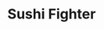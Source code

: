 ---
layout: place
title: "Sushi Fighter"
permalink: /california/moraga/sushi-fighter.html
stateAbbr: CA
stateName: California
cityName: Moraga
seo:
  name: "Sushi Fighter"
  type: Restaurant
  links: https://sushifightermoraga.com/
description: "Sushi Fighter serves delicious sushi in Moraga, California. Try fresh Japanese dishes for a great dining experience. "
place_id: ChIJy4n0DNWJj4ARASzNl6M8ORA
photos:
  - name: >-
      places/ChIJy4n0DNWJj4ARASzNl6M8ORA/photos/AeeoHcKEt5QvQnr3NSdJBOaIDjIzRNRHK6dI2Xm9HRoxXm7NaeBBu6-nwfBWmvKnoljQTjtWfIHbP3jOOmEsXoYzGTwlXTcegzjCOeugV7LSosPHZ-okF6_AH5ZHnkky3l9g9Jn1BFm4NDOJ8l8ww-lPotxEn5YuLIMo8-Wh5vEPJEvNM3-dR9nck_8tPewepu2UKLASZbwQsd9CU9fwIvJhX9w8AoeEayLIUxMgPIAhQZuMyDZFOKq8luyR-AVhE2R3WnT94P3KX8b59KQmx8CKihSFrlNjWVM8sRJkJLEA1zWfNNXzie1-KNov5ujce9zYQXYTIRpx-LYQbU5k0kFVJ7c8fahqmoUE4Kd80QLHdsBR9Bs0sGdncAFOILvvdkGRWBrjQJlFiW-vWpClh4b8PeSOYB5x6vLT0faf_5SP5UnMR6C-
    widthPx: 3024
    heightPx: 4032
    authorAttributions:
      - displayName: Ramon Malveaux
        uri: https://maps.google.com/maps/contrib/114403128586755919506
        photoUri: >-
          https://lh3.googleusercontent.com/a-/ALV-UjVzWyKBTxT_c2uqiIJT4fTZ5TcT2C0A9HHBQOA2mdHsIkkgid64Cg=s100-p-k-no-mo
    flagContentUri: >-
      https://www.google.com/local/imagery/report/?cb_client=maps_api_places.places_api&image_key=!1e10!2sCIHM0ogKEICAgIC4hq3WxQE&hl=en-US
    googleMapsUri: >-
      https://www.google.com/maps/place//data=!3m4!1e2!3m2!1sCIHM0ogKEICAgIC4hq3WxQE!2e10!4m2!3m1!1s0x808f89d50cf489cb:0x10393ca397cd2c01
  - name: >-
      places/ChIJy4n0DNWJj4ARASzNl6M8ORA/photos/AeeoHcIfsTDQ25AkrdkCz7sb1MqVV7xCqZneQkMxnVJzfl2-1MDMMTj8PgON9a5FdqhE3hi2AEdpDiBZgD9qAcUY5lzrXjYR0BCAockMSX82EaFhMBChreLFNl-TeS5BetRBufKMuXFhhGFZqp_PiIHNraDS_K_E-RXVLdDT1rEKTBkC1MC3Dafx3rRhXoJHHEK7ysxcIn6MPjtKUJt1CB4Xjk522ZXHrhkMicsPm6UTLysj3ccU-e-47DNcBaomYq76A0SzaV7gn3HzXa8yUM2hEDgil30uTY7yC4YbWRZ7UyGgSVuJfz_qUHLQPZJG74EIkvLxHlzRDxZ9Y0CygEnapdSu3nnXZggzfJYjSZcqA4hrDaca5V2K3L_QkD9T89zSaY-u9yOgE_B5YN79e6VLXO6r2xnW3xHSm751eO6ErCkjtE5q
    widthPx: 4032
    heightPx: 3024
    authorAttributions:
      - displayName: Min Kim
        uri: https://maps.google.com/maps/contrib/117693700510303498606
        photoUri: >-
          https://lh3.googleusercontent.com/a-/ALV-UjWsBhGqdVDclULAX8mnrN80e79xSHU0q-4zvFzPgI4Id2-1aY8j-Q=s100-p-k-no-mo
    flagContentUri: >-
      https://www.google.com/local/imagery/report/?cb_client=maps_api_places.places_api&image_key=!1e10!2sCIHM0ogKEICAgIDE4ebAtQE&hl=en-US
    googleMapsUri: >-
      https://www.google.com/maps/place//data=!3m4!1e2!3m2!1sCIHM0ogKEICAgIDE4ebAtQE!2e10!4m2!3m1!1s0x808f89d50cf489cb:0x10393ca397cd2c01
  - name: >-
      places/ChIJy4n0DNWJj4ARASzNl6M8ORA/photos/AeeoHcLKfynrlpyIq_1ULOaVuqDzvc3fMFljEbF5cDwQ1M2-tutdI4f72PFFp3tgiw8pbodDog9tXMpPLaY5lvRd7W0iqByaph-VGlJDzrUxSUr6CSeO-8AhWnO5fwKsR80_zh2xO3EpEQdZn5ISHu36SsKBF7xBtdzqumaH3H5aOFFJxV7CVocNUrXLGEqB1zbTCltebdj3N5Nc1A8DPTS-LRObqdTXVetFUmqoEHd3yUMG5v6xsDMSmb4qvgw7Ouz9O1U_UB_ju3CfX3lJdbnMo1ga3txfhOAZwuZHHCLsDBRg5SIt5DyQCQ953d2s7Kj4ik2Mk3oJCtrHIHpUQIIV14N8M28rWBFAG0sGKJnf8tzbtzbqzKsBU8Lzmvmlu2abDHjsS73p8aJjk1cCIh7ma11EhW1Oz9M-6WYlH3ym2GpkUAZe
    widthPx: 4032
    heightPx: 3024
    authorAttributions:
      - displayName: Rachel Yang
        uri: https://maps.google.com/maps/contrib/104779651100954886752
        photoUri: >-
          https://lh3.googleusercontent.com/a-/ALV-UjWlr34orSSsf18-GK7L5rNVrAdSRVSMzyvy3UiKP7wL69C8EJOGrA=s100-p-k-no-mo
    flagContentUri: >-
      https://www.google.com/local/imagery/report/?cb_client=maps_api_places.places_api&image_key=!1e10!2sCIHM0ogKEICAgIC9o5CA_gE&hl=en-US
    googleMapsUri: >-
      https://www.google.com/maps/place//data=!3m4!1e2!3m2!1sCIHM0ogKEICAgIC9o5CA_gE!2e10!4m2!3m1!1s0x808f89d50cf489cb:0x10393ca397cd2c01
  - name: >-
      places/ChIJy4n0DNWJj4ARASzNl6M8ORA/photos/AeeoHcLrNMSTMOGXpK49ZNFP-zNjdkHed4jUXUNGBBVEuKaXh2ONhkpC0hLJ3WC0ztJzgeroJQllLQ8yeL0mPeybaKEjVLfcBgweUumAYAZasFfS2STRjbnnzUWgwq_xqkqxF080JyWvRumCpMe3Z24I9FMkvcrfF6PXPf4tYHwNddYjoz_rXewVSQnMqz6V5WUlDL5rHtbIwXs03tuoawbls1_z03xmXRuvSesP46ylWAENOKdrUYrG1vp6cKEL_YR6IBq4WpPPhJ49Ytw5mEWwPH9_vrSAIzJGBh8Nnf19wVqt8JQMGtqBznG9V-JZrbH9YtWrs2LQhclAWQnimALkRcbRTJSKdtaJrSFDe_brhdA513Ss98b6KioA5iXK3FvoM5Y8bvYQevQQMJKcH1Ox0uneFDTYnrK3lX4K2OFnmDVaLw
    widthPx: 3750
    heightPx: 2856
    authorAttributions:
      - displayName: Rachel Yang
        uri: https://maps.google.com/maps/contrib/104779651100954886752
        photoUri: >-
          https://lh3.googleusercontent.com/a-/ALV-UjWlr34orSSsf18-GK7L5rNVrAdSRVSMzyvy3UiKP7wL69C8EJOGrA=s100-p-k-no-mo
    flagContentUri: >-
      https://www.google.com/local/imagery/report/?cb_client=maps_api_places.places_api&image_key=!1e10!2sCIHM0ogKEICAgIC9o5DwSA&hl=en-US
    googleMapsUri: >-
      https://www.google.com/maps/place//data=!3m4!1e2!3m2!1sCIHM0ogKEICAgIC9o5DwSA!2e10!4m2!3m1!1s0x808f89d50cf489cb:0x10393ca397cd2c01
  - name: >-
      places/ChIJy4n0DNWJj4ARASzNl6M8ORA/photos/AeeoHcII8Vb_W5zZ9qEvh37madYlR19vyNTkCz0lZL5dzTm0-IydqG7qlBH2AxGRTlgxaCuis1I7f_zrb-XnPo0BD4tMZsrJMUG93iqf5138Gq5a9WCYMo5SxWhNGSN3iSDJtINp4pXp8O3zLKGjzctXul8j-ZTlZdxzl5uPJpkKaFOwCejKfMmdrc1X_Goq9wOe6KFdaHOgb06rwsuQ42wxkTrOSX19sU29vFVDol_ZcO9c86HPtDm6RrkPjYYO9v4TErFmK6BJHFZFl8Offw1tpfhaU43myIOO4MKJh05hSfW6axOuASIHPioV-zLnvxuRRWz7pjLOrcs54i303MtdtOFxwrK7RLJOByQjKsslDSbmY2Jql_zQc8A41Hbu4rULD3RGTgS3Jw2BD6ldK961ye5O39LL-8FfebQ
    widthPx: 3024
    heightPx: 3813
    authorAttributions:
      - displayName: Yu-Chi Liang
        uri: https://maps.google.com/maps/contrib/108471890288148058717
        photoUri: >-
          https://lh3.googleusercontent.com/a-/ALV-UjUwlX9iWuHnI8wd3jT42gNS-i971DBKKLRGvv8FEDk_IUv_jQYS=s100-p-k-no-mo
    flagContentUri: >-
      https://www.google.com/local/imagery/report/?cb_client=maps_api_places.places_api&image_key=!1e10!2sCIHM0ogKEICAgIDGh9GWSQ&hl=en-US
    googleMapsUri: >-
      https://www.google.com/maps/place//data=!3m4!1e2!3m2!1sCIHM0ogKEICAgIDGh9GWSQ!2e10!4m2!3m1!1s0x808f89d50cf489cb:0x10393ca397cd2c01
  - name: >-
      places/ChIJy4n0DNWJj4ARASzNl6M8ORA/photos/AeeoHcJadDzlKYzInwp0qTaQ627FcKn2rgee4qZwFXfXWtVTg89LAMOrSb8gpsBPnqOMaKFvm1jdvWM1C0NkgJhVgW4RYnI8m0CWDhC98sQUzY-xBP7surBUCvAy2mRY5nuYv3bLax-PS80itKKVD9IZzNby6JT5wJPom9Qq-KKAf8dw4xVrd00vgD4AkBWY61yqdsg21SwBrZCRflKW0HuDyW5qcOBwvuAmcQXWRv8Z5TYo-79simmsA2xUvdJ2uKtRQ-LTHzKr5_fa95qu9KMa6yYA5-njyMcVT7hFlctolzwFWJIIk7LyuAotpknkOILGp9ajkK_YhWN6sysniC4RyRyTMTlVjxc5PNMYaBvmSeDpfjGMlPP1FfOFRnet_Snzln9glWBxpzu-VRST4NoyCFr1HMabUAMtF06RxqmWGMw
    widthPx: 4000
    heightPx: 3000
    authorAttributions:
      - displayName: Flo U
        uri: https://maps.google.com/maps/contrib/113216492885423624158
        photoUri: >-
          https://lh3.googleusercontent.com/a-/ALV-UjVSE4sncfPgkoKPD2iM4_f09SG_m5bT7d8CxuRc7hEmiDU0vbbm=s100-p-k-no-mo
    flagContentUri: >-
      https://www.google.com/local/imagery/report/?cb_client=maps_api_places.places_api&image_key=!1e10!2sCIHM0ogKEICAgIDK9PHKXA&hl=en-US
    googleMapsUri: >-
      https://www.google.com/maps/place//data=!3m4!1e2!3m2!1sCIHM0ogKEICAgIDK9PHKXA!2e10!4m2!3m1!1s0x808f89d50cf489cb:0x10393ca397cd2c01
  - name: >-
      places/ChIJy4n0DNWJj4ARASzNl6M8ORA/photos/AeeoHcJQuvWReRqG8nwlTElSgdZy4QJBWDtDvMn3Lp3W7ED9_2f2HMMNjCCBUpdwGfIMvT8RdrcHqdA2ms0vHNmbSkVP2ljAZme9kW7rZNH1XBr8qUu0UPLzohjfmytV7c-Kr1IBwEphmwOkjB8HRNOkzJzR20XU7I92lSdbvAjBMu06-6ZScUxc9g2GtWa6S6t3Yb_gB65gNhzraZe_x9Tfq-JBHcAOxPxLeezs3pvSiwBeTRYlrSuJVzX26BKv7IGHx9hC0cY4s8uDVCxnuj2EO25_iApOk0Kvn9D7sAU9wxiOD8QyZqo3awhKA6VrK9fdLR6_EFIQuNKomN7IU1HU6yGotgxhxJNxWXbH7KmQR6kpvOpLaAKzH6jrUjryADLy-Wza5DvX4sZnnmoAuqjWJSqYEX4Sdb0pArSFnWXCily0KqY9
    widthPx: 4032
    heightPx: 3024
    authorAttributions:
      - displayName: Gleb Rodov
        uri: https://maps.google.com/maps/contrib/103768414940197109656
        photoUri: >-
          https://lh3.googleusercontent.com/a-/ALV-UjX9uzTOM35Pt04nqeRMpS5Nj0Rx9bpYf6fJnMMcXNn7wDmwzQ-Njw=s100-p-k-no-mo
    flagContentUri: >-
      https://www.google.com/local/imagery/report/?cb_client=maps_api_places.places_api&image_key=!1e10!2sCIHM0ogKEICAgIDGl5SynwE&hl=en-US
    googleMapsUri: >-
      https://www.google.com/maps/place//data=!3m4!1e2!3m2!1sCIHM0ogKEICAgIDGl5SynwE!2e10!4m2!3m1!1s0x808f89d50cf489cb:0x10393ca397cd2c01
  - name: >-
      places/ChIJy4n0DNWJj4ARASzNl6M8ORA/photos/AeeoHcJ3NFs-zgfNevKF__4LJNhzm01WaQ2oznzhN1oOogvloNxbfMsakQg_E-7be4G0y0GXUYTYrWYPCnn8tx4QUuQ8ljxDay8iJ7FLW5HCaoMr9ZNOJHEx63kUF8o6W1GKlGZYTFHXsA2elVbr0JwbZUsYSEtBAOQExRtdQyVD2JfjCJRPjx_qZ-hOTCSF1fAXTCOY2POPwi1uDVQ-Art1zcV04PJc2Ue6YiQJ893t6IcZcLO_530OKLnvoKSTP4_5kSLZogjr5lbktKshU4uG3q7AfC_hvm5IpuYpweCPdAqlNGOrSP05Q96rMS3c8oOPY0qUT-db8cOeW0-h60ucutPyt0Ntt0vwb_jaasDQY3qZOHmx5DSfwMS_O-66VASCHcPc1ZFIt2Rz5LXm9Bm31NFLOhdK4M_OuAPoKawH4-ljchO6
    widthPx: 4032
    heightPx: 3024
    authorAttributions:
      - displayName: Gleb Rodov
        uri: https://maps.google.com/maps/contrib/103768414940197109656
        photoUri: >-
          https://lh3.googleusercontent.com/a-/ALV-UjX9uzTOM35Pt04nqeRMpS5Nj0Rx9bpYf6fJnMMcXNn7wDmwzQ-Njw=s100-p-k-no-mo
    flagContentUri: >-
      https://www.google.com/local/imagery/report/?cb_client=maps_api_places.places_api&image_key=!1e10!2sCIHM0ogKEICAgIDGl9Tg8wE&hl=en-US
    googleMapsUri: >-
      https://www.google.com/maps/place//data=!3m4!1e2!3m2!1sCIHM0ogKEICAgIDGl9Tg8wE!2e10!4m2!3m1!1s0x808f89d50cf489cb:0x10393ca397cd2c01
  - name: >-
      places/ChIJy4n0DNWJj4ARASzNl6M8ORA/photos/AeeoHcIq8JbOwNekXNbH_YX_s5bra0N4ANvAi_kTnJMsVz1EyojFwx3Bu9XIK9ndyw13UW1hXZGI6mdVApHRDDvS4MbF17orkavksjNzdD1so5v496rY31jIPnlsq8-3whLowmdVq6CM15MDbjHRSNG9IofU5U69o-eqTcGWF_HgKgyoAnjVk65E85iRe2CjHOBc5z9GdwdCyoxIj8aoCKjI-o_fdc23O3LSvpNwYNiVNmTHYV4mKhu51dBEpkmbc-mxHmxoleiuYUThUSscFCYaY0PuzDhmw4x6ozdb72wk3bihg2OKozLRT0ZyPReLfNRQcziyZmarQzTVnCVSgZ8OLb1ORBaAMf1pHePCb_-qGxJFZiBc05_9ROexO7uW6GFzLn1e7tq3cFhojRcMRgfgj3KG8_TiTafJMzhopWjM_6M
    widthPx: 931
    heightPx: 521
    authorAttributions:
      - displayName: SeluF
        uri: https://maps.google.com/maps/contrib/107199329235590694648
        photoUri: >-
          https://lh3.googleusercontent.com/a-/ALV-UjWsD0LHTLu_j7VD0rEaGF_PyxGUaYAudH11B4yRNvXdHCFy0Svf2Q=s100-p-k-no-mo
    flagContentUri: >-
      https://www.google.com/local/imagery/report/?cb_client=maps_api_places.places_api&image_key=!1e10!2sCIHM0ogKEICAgICTn5OeCw&hl=en-US
    googleMapsUri: >-
      https://www.google.com/maps/place//data=!3m4!1e2!3m2!1sCIHM0ogKEICAgICTn5OeCw!2e10!4m2!3m1!1s0x808f89d50cf489cb:0x10393ca397cd2c01
  - name: >-
      places/ChIJy4n0DNWJj4ARASzNl6M8ORA/photos/AeeoHcJwEX25ujhHce4h9_4flypXK-7xOG1M7MsvidQU--e5c4VDrNj6Dj_uinHs2EAjPGqQq3XBg7lR3SvnhcPfrUiInJSJQ7v80vWYmV31okKdxDBhCqCiejcRmWitr3Y9iGWYdxrvqOikeRLcYD9XizwOMQsFcaZ038HMidi8SF9zncg-fhBXc1VfmxPR7jyzN3KdbP4rq6kD7CmMXE75iURhxkw3Tqnu7S8Qje5XjYkzB61XbZcNFrS3Nrfe9DqpLy3MdM3TCeKskdK4uh-vgUvI5TcpMYjS1Zfo3VL9g-Aed2nHTYw2KImAM3TW-PBQHAVOCMej0p7y216z6ADztHToqj-1KVVp5VGaJaVUOHVUTiQLyPNHlQKUPO9IdOGJZERiJAnpnkzMVX9vef01XVlKAPMfmcNwWiSRfiUgvhMD7X_9
    widthPx: 4048
    heightPx: 3036
    authorAttributions:
      - displayName: Rachel Yang
        uri: https://maps.google.com/maps/contrib/104779651100954886752
        photoUri: >-
          https://lh3.googleusercontent.com/a-/ALV-UjWlr34orSSsf18-GK7L5rNVrAdSRVSMzyvy3UiKP7wL69C8EJOGrA=s100-p-k-no-mo
    flagContentUri: >-
      https://www.google.com/local/imagery/report/?cb_client=maps_api_places.places_api&image_key=!1e10!2sCIHM0ogKEICAgICcgZ6UggE&hl=en-US
    googleMapsUri: >-
      https://www.google.com/maps/place//data=!3m4!1e2!3m2!1sCIHM0ogKEICAgICcgZ6UggE!2e10!4m2!3m1!1s0x808f89d50cf489cb:0x10393ca397cd2c01
address: 356 Park St, Moraga, CA 94556, USA
street: 356 Park St
city: Moraga
state: CA
zip: '94556'
country: USA
neighborhood: null
latitude: '37.860490'
longitude: '-122.126676'
accessibility_options:
  wheelchairAccessibleParking: true
  wheelchairAccessibleEntrance: true
  wheelchairAccessibleRestroom: true
  wheelchairAccessibleSeating: true
business_status: OPERATIONAL
name: Sushi Fighter
google_maps_links:
  directionsUri: >-
    https://www.google.com/maps/dir//''/data=!4m7!4m6!1m1!4e2!1m2!1m1!1s0x808f89d50cf489cb:0x10393ca397cd2c01!3e0
  placeUri: https://maps.google.com/?cid=1169032251603495937
  writeAReviewUri: >-
    https://www.google.com/maps/place//data=!4m3!3m2!1s0x808f89d50cf489cb:0x10393ca397cd2c01!12e1
  reviewsUri: >-
    https://www.google.com/maps/place//data=!4m4!3m3!1s0x808f89d50cf489cb:0x10393ca397cd2c01!9m1!1b1
  photosUri: >-
    https://www.google.com/maps/place//data=!4m3!3m2!1s0x808f89d50cf489cb:0x10393ca397cd2c01!10e5
primary_type: Sushi Restaurant
opening_hours:
  regular: null
  current: null
secondary_opening_hours:
  regular:
    weekdayDescriptions: null
    type: null
  current:
    weekdayDescriptions: null
    type: null
phone: (925) 376-7350
price_level: PRICE_LEVEL_MODERATE
price_range: $20 &ndash; $30
rating: '3.9'
rating_count: 121
website: https://sushifightermoraga.com/
reviews: null
parking_options: null
payment_options: null
allow_dogs: null
curbside_pickup: null
delivery: null
dine_in: null
good_for_children: null
good_for_groups: null
good_for_sports: null
live_music: null
menu_for_children: null
outdoor_seating: null
reservable: null
restroom: null
serves_beer: null
serves_breakfast: null
serves_brunch: null
serves_cocktails: null
serves_coffee: null
serves_dinner: null
serves_dessert: null
serves_lunch: null
serves_vegetarian_food: null
serves_wine: null
takeout: null
summary: null

---
